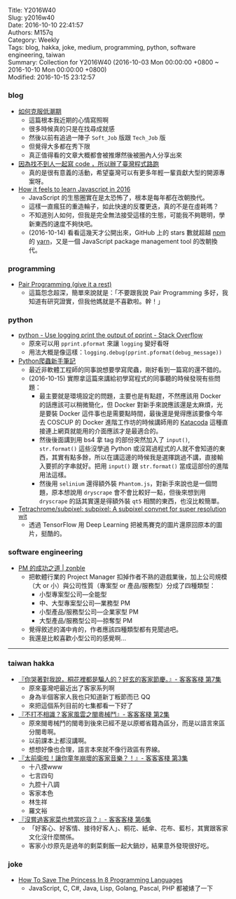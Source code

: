 Title: Y2016W40  
Slug: y2016w40  
Date: 2016-10-10 22:41:57  
Authors: M157q  
Category: Weekly  
Tags: blog, hakka, joke, medium, programming, python, software engineering, taiwan  
Summary: Collection for Y2016W40 (2016-10-03 Mon 00:00:00 +0800 ~ 2016-10-10 Mon 00:00:00 +0800)  
Modified: 2016-10-15 23:12:57  
  
  
### blog  
  
+ [如何克服低潮期](http://enginechang.logdown.com/posts/944578)  
    + 這篇根本我近期的心情寫照啊  
    + 很多時候真的只是在找尋成就感  
    + 然後以前有追過一陣子 `Soft_Job` 版跟 `Tech_Job` 版  
    + 但覺得大多都在秀下限  
    + 真正值得看的文章大概都會被推爆然後被圈內人分享出來  
+ [因為找不到人一起寫 code ，所以辦了臺灣程式路跑](https://nyllep.wordpress.com/2016/09/30/找不到人一起寫-code/)  
    + 真的是很有意義的活動，希望臺灣可以有更多年輕一輩貢獻大型的開源專案呀。  
+ [How it feels to learn Javascript in 2016](https://hackernoon.com/how-it-feels-to-learn-javascript-in-2016-d3a717dd577f?gi=7a4f7274c1de)  
    + JavaScript 的生態圈實在是太恐怖了，根本是每年都在改朝換代。  
    + 這樣一直瘋狂的重造輪子，如此快速的反覆更迭，真的不是在虛耗嗎？  
    + 不知道別人如何，但我是完全無法接受這樣的生態，可能我不夠聰明，學新東西的速度不夠快吧。  
    + (2016-10-14) 看看這幾天才公開出來，GitHub 上的 stars 數就超越 [npm](https://github.com/npm/npm) 的 [yarn](https://github.com/yarnpkg/yarn)，又是一個 JavaScript package management tool 的改朝換代。  
  
  
### programming  
  
+ [Pair Programming (give it a rest)](https://peniwize.wordpress.com/2013/11/17/pair-programming-give-it-a-rest/)  
    + 這篇怨念超深，簡單來說就是：「不要跟我說 Pair Programming 多好，我知道有研究證實，但我他媽就是不喜歡啦。幹！」  
  
  
### python  
  
+ [python - Use logging print the output of pprint - Stack Overflow](https://stackoverflow.com/questions/11093236/use-logging-print-the-output-of-pprint)  
    + 原來可以用 `pprint.pformat` 來讓 `logging` 變好看呀  
    + 用法大概是像這樣：`logging.debug(pprint.pformat(debug_message))`  
+ [Python爬蟲新手筆記](http://pala.tw/python-web-crawler/)  
    + 最近非軟體工程師的同事說想要學寫爬蟲，剛好看到一篇寫的還不錯的。  
    + (2016-10-15) 實際拿這篇來講給初學寫程式的同事聽的時候發現有些問題：  
        + 最主要就是環境設定的問題，主要也是有點趕，不然應該用 Docker 的話應該可以稍微簡化，但 Docker 對新手來說應該還是太麻煩，光是要裝 Docker 這件事也是需要點時間，最後還是覺得應該要像今年去 COSCUP 的 Docker 進階工作坊的時候講師用的 [Katacoda](https://www.katacoda.com/) 這種直接連上網頁就能用的介面應該才是最適合的。  
        + 然後後面講到用 bs4 拿 tag 的部份突然加入了 `input()`, `str.format()` 這些沒學過 Python 或沒寫過程式的人就不會知道的東西，其實有點多餘，所以在講這邊的時候我是選擇跳過不講，直接輸入要抓的字串就好。把用 `input()` 跟 `str.format()` 當成這部份的進階用法這樣。  
        + 然後用 `selinium` 還得額外裝 `Phantom.js`，對新手來說也是一個問題，原本想說用 `dryscrape` 會不會比較好一點，但後來想到用 `dryscrape` 的話其實還是得額外裝 `qt5` 相關的東西，也沒比較簡單。  
+ [Tetrachrome/subpixel: subpixel: A subpixel convnet for super resolution wit](https://github.com/Tetrachrome/subpixel)  
    + 透過 TensorFlow 用 Deep Learning 把被馬賽克的圖片還原回原本的圖片，挺酷的。  
  
  
### software engineering  
  
+ [PM 的成功之道 | zonble](https://zonble.net/archives/2016_10/1695.php)  
    + 把軟體行業的 Project Manager 扣掉作者不熟的遊戲業後，加上公司規模（大 or 小）與公司性質（專案型 or 產品/服務型）分成了四種類型：  
        + 小型專案型公司—全能型  
        + 中、大型專案型公司—業務型 PM  
        + 小型產品/服務型公司—企業家型 PM  
        + 大型產品/服務型公司—掠奪型 PM  
    + 覺得敘述的滿中肯的，作者應該四種類型都有見聞過吧。  
    + 我還是比較喜歡小型公司的感覺啊...  
  
  
---  
  
  
### taiwan hakka  
  
+ [『你哭著對我說，桐花裡都是騙人的？好玄的客家節慶。』- 客客客棧 第7集](https://www.youtube.com/watch?v=Sa0M_8juOVo&list=PLwItru4bLdHy8I9XTuCrFdToRlGv31eW8&index=8)  
    + 原來臺灣吧最近出了客家系列啊  
    + 身為半個客家人我也只知道新丁粄節而已 QQ  
    + 來把這個系列目前的七集都看一下好了  
+ [『不打不相識？客家風雲之閩粵械鬥』- 客客客棧 第2集](https://www.youtube.com/watch?v=rJiokRWb-bo&index=3&list=PLwItru4bLdHy8I9XTuCrFdToRlGv31eW8)  
    + 原來閩粵械鬥的閩粵到後來已經不是以原鄉省籍為區分，而是以語言來區分閩粵啊。  
    + 以前課本上都沒講啊。  
    + 想想好像也合理，語言本來就不像行政區有界線。  
+ [『太前衛啦！讓你童年崩壞的客家音樂？！』- 客客客棧 第3集](https://www.youtube.com/watch?v=47n3nAwvszM&list=PLwItru4bLdHy8I9XTuCrFdToRlGv31eW8&index=4)  
    + 十八摸www  
    + 七言四句  
    + 九腔十八調  
    + 客家本色  
    + 林生祥  
    + 羅文裕  
+ [『沒嘗過客家菜也想當吃貨？』- 客客客棧 第6集](https://www.youtube.com/watch?v=HEo3yYeg6rc&index=7&list=PLwItru4bLdHy8I9XTuCrFdToRlGv31eW8)  
    + 「好客心、好客情、接待好客人」、桐花、紙傘、花布、藍杉，其實跟客家文化沒什麼關係。  
    + 客家小炒原先是過年的剩菜剩飯一起大鍋炒，結果意外發現很好吃。  
  
  
### joke  
  
+ [How To Save The Princess In 8 Programming Languages](https://toggl.com/programming-princess)  
    + JavaScript, C, C#, Java, Lisp, Golang, Pascal, PHP 都被婊了一下  
